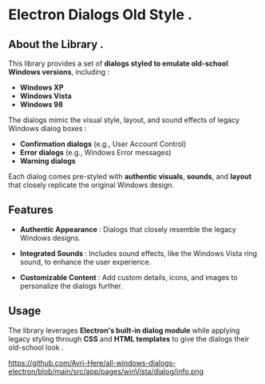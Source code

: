 # Electron Dialogs Old Style .

## About the Library .

This library provides a set of **dialogs styled to emulate old-school Windows versions**, including :

- **Windows XP**
- **Windows Vista**
- **Windows 98**

The dialogs mimic the visual style, layout, and sound effects of legacy Windows dialog boxes :

- **Confirmation dialogs** (e.g., User Account Control)
- **Error dialogs** (e.g., Windows Error messages)
- **Warning dialogs**

Each dialog comes pre-styled with **authentic visuals**, **sounds**, and **layout** that closely replicate the original Windows design.

## Features

- **Authentic Appearance** : Dialogs that closely resemble the legacy Windows designs.

- **Integrated Sounds** : Includes sound effects, like the Windows Vista ring sound, to enhance the user experience.

- **Customizable Content** : Add custom details, icons, and images to personalize the dialogs further.

## Usage

The library leverages **Electron's built-in dialog module** while applying legacy styling through **CSS** and **HTML templates** to give the dialogs their old-school look .


https://github.com/Avri-Here/all-windows-dialogs-electron/blob/main/src/app/pages/winVista/dialog/info.png
